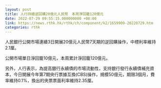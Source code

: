 ```yaml
---
layout: post
title: 人行持續逆回購20億元人民幣　本周淨回籠120億元
date: 2022-07-29 09:55:15.000000000 +08:00
link: https://news.rthk.hk/rthk/ch/component/k2/1659909-20220729.htm
categories: rthk
---
```


人民銀行公開市場連續3日開展20億元人民幣7天期的逆回購操作，中標利率維持2.1厘。

公開市場單日淨回籠10億元，本周累計淨回籠120億元。

另外，人行表示，為提高銀行永續債的市場流動性，支持銀行發行永續債補充資本，今日開展今年第7期央行票據互換(CBS)操作，規模50億元，期限3個月，費率維持0.1%，換出的央票票面利率維持2.35厘。
